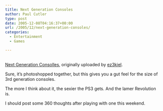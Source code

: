 ```yaml
---
title: Next Generation Consoles
author: Paul Cutler
type: post
date: 2005-12-08T04:16:37+00:00
url: /2005/12/next-generation-consoles/
categories:
  - Entertainment
  - Games

---
```

<div class="flickr-frame">
  <a href="http://www.flickr.com/photos/42503982@N00/70941006/" title="photo sharing"><img src="https://i2.wp.com/static.flickr.com/35/70941006_26e7c04d31.jpg?w=700" class="flickr-photo" alt="" data-recalc-dims="1" /></a><br /> <br /> <span class="flickr-caption"><a href="http://www.flickr.com/photos/42503982@N00/70941006/">Next Generation Consolles</a>, originally uploaded by <a href="http://www.flickr.com/people/42503982@N00/">ez3kiel</a>.</span>
</div>

<p class="flickr-yourcomment">
  Sure, it&#8217;s photoshopped together, but this gives you a gut feel for the size of 3rd generation consoles.
</p>

The more I think about it, the sexier the PS3 gets. And the lamer Revolution is.

I should post some 360 thoughts after playing with one this weekend.